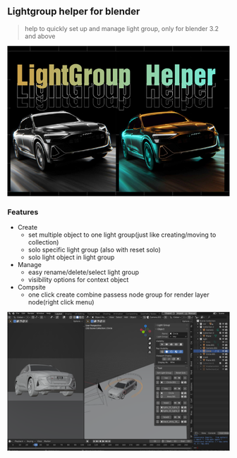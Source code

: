## Lightgroup helper for blender

> help to quickly set up and manage light group, only for blender 3.2 and above

![](res/2.jpg)



### Features

+ Create
    + set multiple object to one light group(just like creating/moving to collection)
    + solo specific light group (also with reset solo)
    + solo light object in light group
+ Manage
    + easy rename/delete/select light group
    + visibility options for context object
+ Compsite
    + one click create combine passess node group for render layer node(right click menu) 

![](res/1.png)